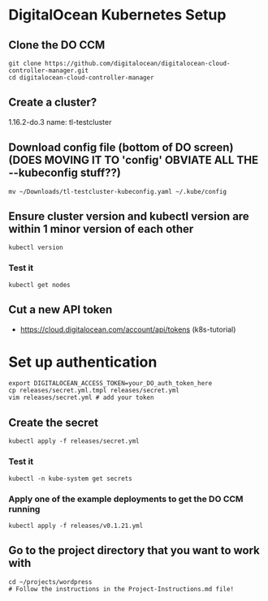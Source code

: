 # DigitalOcean Kubernetes Setup

## Clone the DO CCM
    git clone https://github.com/digitalocean/digitalocean-cloud-controller-manager.git
    cd digitalocean-cloud-controller-manager

## Create a cluster?
1.16.2-do.3
name: tl-testcluster

## Download config file (bottom of DO screen) (DOES MOVING IT TO 'config' OBVIATE ALL THE --kubeconfig stuff??)
    mv ~/Downloads/tl-testcluster-kubeconfig.yaml ~/.kube/config

## Ensure cluster version and kubectl version are within 1 minor version of each other
    kubectl version

### Test it
    kubectl get nodes

## Cut a new API token
- https://cloud.digitalocean.com/account/api/tokens (k8s-tutorial)

# Set up authentication
    export DIGITALOCEAN_ACCESS_TOKEN=your_DO_auth_token_here
    cp releases/secret.yml.tmpl releases/secret.yml
    vim releases/secret.yml # add your token

## Create the secret
    kubectl apply -f releases/secret.yml

### Test it
    kubectl -n kube-system get secrets

### Apply one of the example deployments to get the DO CCM running
    kubectl apply -f releases/v0.1.21.yml

## Go to the project directory that you want to work with
    cd ~/projects/wordpress
    # Follow the instructions in the Project-Instructions.md file!
